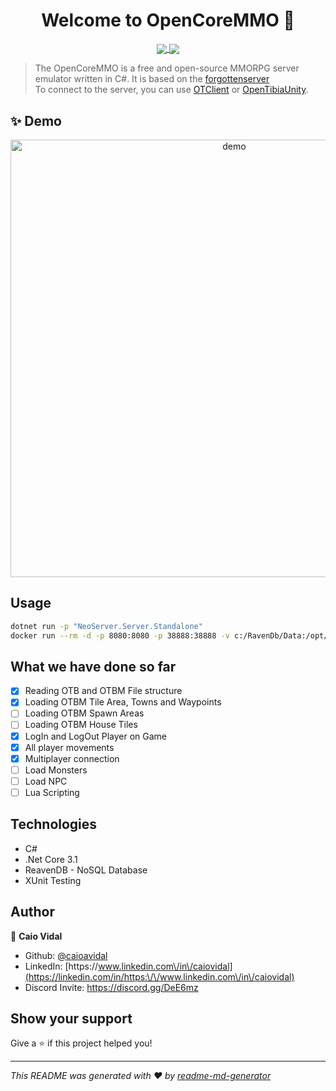 <h1 align="center">Welcome to OpenCoreMMO 👋</h1>
<p align="center">
  <a href="https://travis-ci.com/caioavidal/OpenCoreMMO" target="_blank">
  <img align="center" src="https://travis-ci.com/caioavidal/OpenCoreMMO.svg?branch=develop" target="_blank"  />
  </a>
  <a href="https://codecov.io/gh/caioavidal/OpenCoreMMO">
  <img align="center" src="https://codecov.io/gh/caioavidal/OpenCoreMMO/branch/develop/graph/badge.svg" />
</a>
</p>

> The OpenCoreMMO is a free and open-source MMORPG server emulator written in C#. It is based on the [forgottenserver](https://github.com/otland/forgottenserver)
> <br>To connect to the server, you can use [OTClient](https://github.com/edubart/otclient) or [OpenTibiaUnity](https://github.com/slavidodo/OpenTibia-Unity).

## ✨ Demo

<p align="center">
  <img width="700" align="center" src="https://github.com/caioavidal/OpenCoreMMO/blob/develop/opencoremmo.gif?raw=true" alt="demo"/>
</p>



## Usage

```sh
dotnet run -p "NeoServer.Server.Standalone"
docker run --rm -d -p 8080:8080 -p 38888:38888 -v c:/RavenDb/Data:/opt/RavenDB/Server/RavenData -v C:/RavenDB/Config:/opt/RavenDB/config ravendb/ravendb
```

## What we have done so far

- [x] Reading OTB and OTBM File structure
- [x] Loading OTBM Tile Area, Towns and Waypoints
- [ ] Loading OTBM Spawn Areas
- [ ] Loading OTBM House Tiles
- [x] LogIn and LogOut Player on Game
- [x] All player movements
- [x] Multiplayer connection
- [ ] Load Monsters
- [ ] Load NPC
- [ ] Lua Scripting

## Technologies

* C#
* .Net Core 3.1
* ReavenDB - NoSQL Database
* XUnit Testing

## Author

👤 **Caio Vidal**

* Github: [@caioavidal](https://github.com/caioavidal)
* LinkedIn: [https:\/\/www.linkedin.com\/in\/caiovidal](https://linkedin.com/in/https:\/\/www.linkedin.com\/in\/caiovidal)
* Discord Invite: https://discord.gg/DeE6mz
## Show your support

Give a ⭐️ if this project helped you!

***
_This README was generated with ❤️ by [readme-md-generator](https://github.com/kefranabg/readme-md-generator)_
